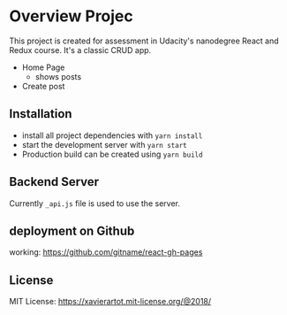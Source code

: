 # Overview Projec

This project is created for assessment in Udacity's nanodegree React and Redux course.
It's a classic CRUD app.

* Home Page
  * shows posts
* Create post

## Installation

* install all project dependencies with `yarn install`
* start the development server with `yarn start`
* Production build can be created using  `yarn build`

## Backend Server
Currently `_api.js` file is used to use the server.

## deployment on Github
working: https://github.com/gitname/react-gh-pages

## License
MIT License: https://xavierartot.mit-license.org/@2018/


